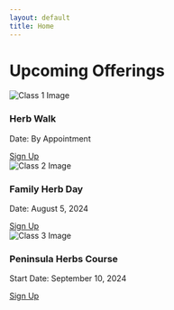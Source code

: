 ```yaml
---
layout: default
title: Home
---
```


# Upcoming Offerings

<div class="classes">
  <div class="class-card">
    <img src="{{ '/assets/images/class1.jpg' | relative_url }}" alt="Class 1 Image" class="class-image">
    <h3 class="class-title">Herb Walk</h3>
    <p class="class-date">Date: By Appointment</p>
    <a href="#" class="signup-button">Sign Up</a>
  </div>
  <div class="class-card">
    <img src="{{ '/assets/images/class2.jpg' | relative_url }}" alt="Class 2 Image" class="class-image">
    <h3 class="class-title">Family Herb Day</h3>
    <p class="class-date">Date: August 5, 2024</p>
    <a href="#" class="signup-button">Sign Up</a>
  </div>
  <div class="class-card">
    <img src="{{ '/assets/images/class3.jpg' | relative_url }}" alt="Class 3 Image" class="class-image">
    <h3 class="class-title">Peninsula Herbs Course</h3>
    <p class="class-date">Start Date: September 10, 2024</p>
    <a href="#" class="signup-button">Sign Up</a>
  </div>
</div>